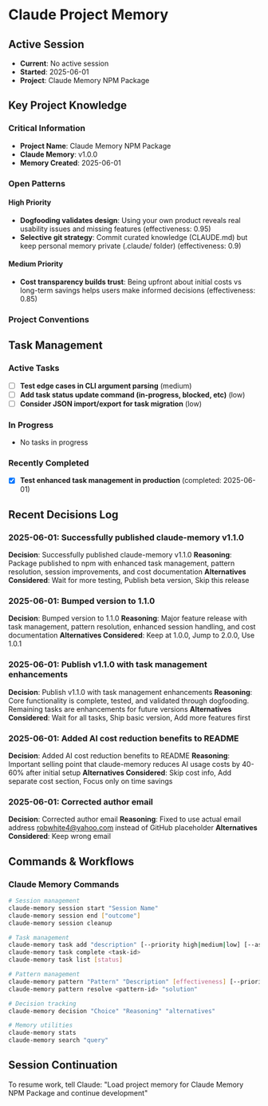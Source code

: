 # Claude Project Memory

## Active Session
- **Current**: No active session
- **Started**: 2025-06-01
- **Project**: Claude Memory NPM Package

## Key Project Knowledge

### Critical Information
- **Project Name**: Claude Memory NPM Package
- **Claude Memory**: v1.0.0
- **Memory Created**: 2025-06-01

### Open Patterns
#### High Priority
- **Dogfooding validates design**: Using your own product reveals real usability issues and missing features (effectiveness: 0.95)
- **Selective git strategy**: Commit curated knowledge (CLAUDE.md) but keep personal memory private (.claude/ folder) (effectiveness: 0.9)
#### Medium Priority
- **Cost transparency builds trust**: Being upfront about initial costs vs long-term savings helps users make informed decisions (effectiveness: 0.85)



### Project Conventions
<!-- Discovered during development -->

## Task Management

### Active Tasks
- [ ] **Test edge cases in CLI argument parsing** (medium)
- [ ] **Add task status update command (in-progress, blocked, etc)** (low)
- [ ] **Consider JSON import/export for task migration** (low)

### In Progress
- No tasks in progress

### Recently Completed
- [x] **Test enhanced task management in production** (completed: 2025-06-01)

## Recent Decisions Log

### 2025-06-01: Successfully published claude-memory v1.1.0
**Decision**: Successfully published claude-memory v1.1.0
**Reasoning**: Package published to npm with enhanced task management, pattern resolution, session improvements, and cost documentation
**Alternatives Considered**: Wait for more testing, Publish beta version, Skip this release


### 2025-06-01: Bumped version to 1.1.0
**Decision**: Bumped version to 1.1.0
**Reasoning**: Major feature release with task management, pattern resolution, enhanced session handling, and cost documentation
**Alternatives Considered**: Keep at 1.0.0, Jump to 2.0.0, Use 1.0.1


### 2025-06-01: Publish v1.1.0 with task management enhancements
**Decision**: Publish v1.1.0 with task management enhancements
**Reasoning**: Core functionality is complete, tested, and validated through dogfooding. Remaining tasks are enhancements for future versions
**Alternatives Considered**: Wait for all tasks, Ship basic version, Add more features first


### 2025-06-01: Added AI cost reduction benefits to README
**Decision**: Added AI cost reduction benefits to README
**Reasoning**: Important selling point that claude-memory reduces AI usage costs by 40-60% after initial setup
**Alternatives Considered**: Skip cost info, Add separate cost section, Focus only on time savings


### 2025-06-01: Corrected author email
**Decision**: Corrected author email
**Reasoning**: Fixed to use actual email address robwhite4@yahoo.com instead of GitHub placeholder
**Alternatives Considered**: Keep wrong email


## Commands & Workflows

### Claude Memory Commands
```bash
# Session management
claude-memory session start "Session Name"
claude-memory session end ["outcome"]
claude-memory session cleanup

# Task management
claude-memory task add "description" [--priority high|medium|low] [--assignee name]
claude-memory task complete <task-id>
claude-memory task list [status]

# Pattern management
claude-memory pattern "Pattern" "Description" [effectiveness] [--priority critical|high|medium|low]
claude-memory pattern resolve <pattern-id> "solution"

# Decision tracking
claude-memory decision "Choice" "Reasoning" "alternatives"

# Memory utilities
claude-memory stats
claude-memory search "query"
```

## Session Continuation
To resume work, tell Claude:
"Load project memory for Claude Memory NPM Package and continue development"
